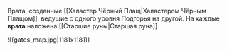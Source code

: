 Врата, созданные [[Халастер Чёрный Плащ|Халастером Чёрным Плащом]], ведущие с одного уровня Подгорья на другой. На каждые **врата** наложена [[Старшие руны|Старшая руна]]

![[gates_map.jpg|1181x1181]]